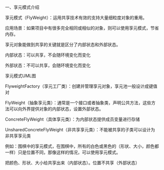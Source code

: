 一、享元模式介绍

享元模式（FlyWeight）：运用共享技术有效的支持大量细粒度对象的重用。

应用场景：如果项目中有很多完全相同或相似的对象，则可以使用享元模式，节省内存。

享元对象能做到共享的关键就是区分了内部状态和外部状态。

内部状态：可以共享，不会随环境变化而变化

外部状态：不可以共享，会随环境变化而变化

享元模式UML图



FlyweightFactory（享元工厂类）：创建并管理享元对象，享元池一般设计成键值对

FlyWeight（抽象享元类）：通常是一个接口或者抽象类，声明公共方法，这些方法可以向外界提供对象的内部状态，设置外部状态。

ConcreteFlyWeight（具体享元类）：为内部状态提供成员变量进行存储

UnsharedConcreteFlyWeight（非共享享元类）：不能被共享的子类可以设计为非共享享元类

例如：围棋中的享元模式，在围棋中，所有的白色或黑色的（形状、大小，颜色都一样）只是位置不同，那像这样的情况，可以使用享元模式。



把颜色、形状、大小给共享出来（内部状态）。位置不共享（外部状态）